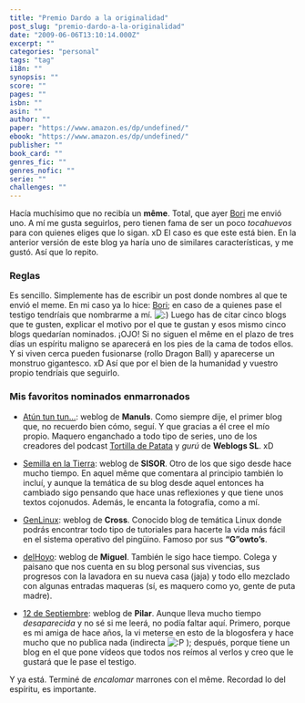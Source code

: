 ```yaml
---
title: "Premio Dardo a la originalidad"
post_slug: "premio-dardo-a-la-originalidad"
date: "2009-06-06T13:10:14.000Z"
excerpt: ""
categories: "personal"
tags: "tag"
i18n: ""
synopsis: ""
score: ""
pages: ""
isbn: ""
asin: ""
author: ""
paper: "https://www.amazon.es/dp/undefined/"
ebook: "https://www.amazon.es/dp/undefined/"
publisher: ""
book_card: ""
genres_fic: ""
genres_nofic: ""
serie: ""
challenges: ""
---
```


Hacía muchísimo que no recibía un **même**. Total, que ayer [Bori](http://blogdebori.com) me envió uno. A mí me gusta seguirlos, pero tienen fama de ser un poco _tocahuevos_ para con quienes eliges que lo sigan. xD El caso es que este está bien. En la anterior versión de este blog ya haría uno de similares características, y me gustó. Así que lo repito.

### Reglas

Es sencillo. Simplemente has de escribir un post donde nombres al que te envió el meme. En mi caso ya lo hice: [Bori](http://blogdebori.com); en caso de a quienes pase el testigo tendríais que nombrarme a mí. ![:)](http://fjp.es/wp-includes/images/smilies/icon_smile.gif) Luego has de citar cinco blogs que te gusten, explicar el motivo por el que te gustan y esos mismo cinco blogs quedarían nominados. ¡OJO! Si no siguen el même en el plazo de tres días un espíritu maligno se aparecerá en los pies de la cama de todos ellos. Y si viven cerca pueden fusionarse (rollo Dragon Ball) y aparecerse un monstruo gigantesco. xD Así que por el bien de la humanidad y vuestro propio tendríais que seguirlo.

### Mis favoritos nominados enmarronados

- [Atún tun tun…](http://manuls.inopia.net/): weblog de **Manuls**. Como siempre dije, el primer blog que, no recuerdo bien cómo, seguí. Y que gracias a él cree el mío propio. Maquero enganchado a todo tipo de series, uno de los creadores del podcast [Tortilla de Patata](http://www.tortilladepatata.net/) y _gurú_ de **Weblogs SL**. xD

- [Semilla en la Tierra](http://www.alexbolea.com/): weblog de **SISOR**. Otro de los que sigo desde hace mucho tiempo. En aquel même que comentara al principio también lo incluí, y aunque la temática de su blog desde aquel entonces ha cambiado sigo pensando que hace unas reflexiones y que tiene unos textos cojonudos. Además, le encanta la fotografía, como a mí.
- [GenLinux](http://genlinux.wordpress.com/): weblog de **Cross**. Conocido blog de temática Linux donde podrás encontrar todo tipo de tutoriales para hacerte la vida más fácil en el sistema operativo del pingüino. Famoso por sus **“G”owto’s**.
- [delHoyo](http://mdelhoyo.com/): weblog de **Miguel**. También le sigo hace tiempo. Colega y paisano que nos cuenta en su blog personal sus vivencias, sus progresos con la lavadora en su nueva casa (jaja) y todo ello mezclado con algunas entradas maqueras (sí, es maquero como yo, gente de puta madre).

- [12 de Septiembre](http://docedeseptiembre.es/): weblog de **Pilar**. Aunque lleva mucho tiempo _desaparecida_ y no sé si me leerá, no podía faltar aquí. Primero, porque es mi amiga de hace años, la vi meterse en esto de la blogosfera y hace mucho que no publica nada (indirecta ![:P](http://fjp.es/wp-includes/images/smilies/icon_razz.gif) ); después, porque tiene un blog en el que pone vídeos que todos nos reímos al verlos y creo que le gustará que le pase el testigo.

Y ya está. Terminé de _encalomar_ marrones con el même. Recordad lo del espíritu, es importante.
